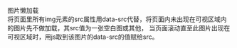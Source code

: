图片懒加载<br>
将页面里所有img元素的src属性用data-src代替，将页面内未出现在可视区域内的图片先不做加载，其src值为一张空白图或其他，
当页面滚动直至此图片出现在可视区域时，用js取到该图片的data-src的值赋给src。
